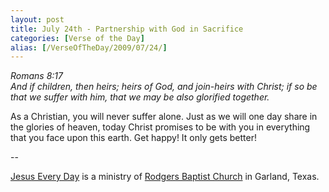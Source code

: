 ```yaml
---
layout: post
title: July 24th - Partnership with God in Sacrifice
categories: [Verse of the Day]
alias: [/VerseOfTheDay/2009/07/24/]
---
```


_Romans 8:17  
And if children, then heirs; heirs of God, and join-heirs with
Christ; if so be that we suffer with him, that we may be also
glorified together._

As a Christian, you will never suffer alone. Just as we will one
day share in the glories of heaven, today Christ promises to be with
you in everything that you face upon this earth. Get happy! It only
gets better!

 --

<a href=http://jesuseveryday.net>Jesus Every Day</a> is a ministry of <a href=http://rodgersbaptist.net>Rodgers Baptist Church</a> in Garland, Texas.
